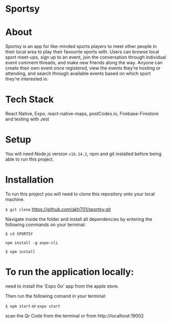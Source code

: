 # Sportsy

# About

Sportsy is an app for like-minded sports players to meet other people in their local area to play their favourite sports with. Users can browse local sport meet-ups, sign up to an event, join the conversation through individual event comment threads, and make new friends along the way. Anyone can create their own event once registered, view the events they’re hosting or attending, and search through available events based on which sport they’re interested in.

# Tech Stack

React Native, Expo, react-native-maps, postCodes.io, Firebase-Firestore and testing with Jest

# Setup

You will need Node.js version `v16.14.2`, npm and git installed before being able to run this project.

# Installation

To run this project you will need to clone this repository onto your local machine.

`$ git clone` https://github.com/akh701/sportsy.git

Navigate inside the folder and install all dependencies by entering the following commands on your terminal:

`$ cd SPORTSY`

`npm install -g expo-cli`

`$ npm install`

# To run the application locally:

need to install the 'Expo Go' app from the apple store.

Then run the following comand in your terminal:

`$ npm start` or `expo start`

scan the Qr Code from the terminal or from http://localhost:19002
